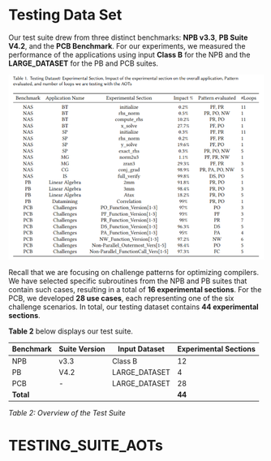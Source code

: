 # Testing Data Set

Our test suite drew from three distinct benchmarks: **NPB v3.3**, **PB Suite V4.2**, and the **PCB Benchmark**. For our experiments, we measured the performance of the applications using input **Class B** for the NPB and the **LARGE_DATASET** for the PB and PCB suites.

![Test Suite Image](./image.png)

Recall that we are focusing on challenge patterns for optimizing compilers. We have selected specific subroutines from the NPB and PB suites that contain such cases, resulting in a total of **16 experimental sections**. For the PCB, we developed **28 use cases**, each representing one of the six challenge scenarios. In total, our testing dataset contains **44 experimental sections**. 

**Table 2** below displays our test suite.

| Benchmark | Suite Version | Input Dataset    | Experimental Sections |
|-----------|---------------|-------------------|-----------------------|
| NPB       | v3.3          | Class B           | 12                    |
| PB        | V4.2          | LARGE_DATASET     | 4                    |
| PCB       | -             | LARGE_DATASET     | 28                    |
| **Total** |               |                   | **44**                |

*Table 2: Overview of the Test Suite*

# TESTING_SUITE_AOTs
